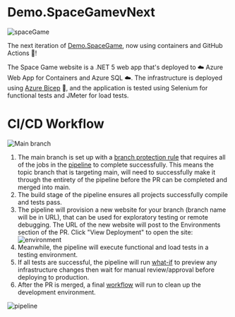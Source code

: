 # Demo.SpaceGamevNext
![spaceGame](https://user-images.githubusercontent.com/6855361/111529516-3efed480-8730-11eb-9a73-a1f4727f3b21.PNG)

The next iteration of [Demo.SpaceGame](https://github.com/MarcusFelling/Demo.SpaceGame), now using containers and GitHub Actions 🚀!

The Space Game website is a .NET 5 web app that's deployed to ☁️ Azure Web App for Containers and Azure SQL ☁️. The infrastructure is deployed using [Azure Bicep](https://github.com/Azure/bicep) 💪, and the application is tested using Selenium for functional tests and JMeter for load tests.

# CI/CD Workflow

![Main branch](https://github.com/MarcusFelling/Demo.SpaceGamevNext/actions/workflows/pipeline.yml/badge.svg?branch=main)

1. The main branch is set up with a [branch protection rule](https://docs.github.com/en/github/administering-a-repository/managing-a-branch-protection-rule#:~:text=You%20can%20create%20a%20branch,merged%20into%20the%20protected%20branch.) that requires all of the jobs in the [pipeline](https://github.com/MarcusFelling/Demo.SpaceGamevNext/actions/workflows/pipeline.yml) to complete successfully. This means the topic branch that is targeting main, will need to successfully make it through the entirety of the pipeline before the PR can be completed and merged into main.
2. The build stage of the pipeline ensures all projects successfully compile and tests pass.
3. The pipeline will provision a new website for your branch (branch name will be in URL), that can be used for exploratory testing or remote debugging. The URL of the new website will post to the Environments section of the PR. Click "View Deployment" to open the site:
![environment](https://user-images.githubusercontent.com/6855361/111533320-a61e8800-8734-11eb-93d4-b2f4883313b3.PNG)
5. Meanwhile, the pipeline will execute functional and load tests in a testing environment.
6. If all tests are successful, the pipeline will run [what-if](https://docs.microsoft.com/en-us/azure/azure-resource-manager/templates/deploy-what-if?tabs=azure-powershell) to preview any infrastructure changes then wait for manual review/approval before deploying to production.
7. After the PR is merged, a final [workflow](https://github.com/MarcusFelling/Demo.SpaceGamevNext/blob/main/.github/workflows/cleanup.yml) will run to clean up the development environment.

![pipeline](https://user-images.githubusercontent.com/6855361/111533722-1cbb8580-8735-11eb-95e7-df517da9a9cc.PNG)